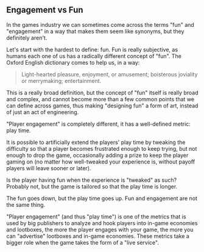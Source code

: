 Engagement vs Fun
-----------------

In the games industry we can sometimes come across the terms "fun" and "engagement" in a way that makes them seem like synonyms, but they definitely aren't.

Let's start with the hardest to define: fun. Fun is really subjective, as humans each one of us has a radically different concept of "fun". The Oxford English dictionary comes to help us, in a way:

> Light-hearted pleasure, enjoyment, or amusement; boisterous joviality or merrymaking; entertainment.

This is a really broad definition, but the concept of "fun" itself is really broad and complex, and cannot become more than a few common points that we can define across games, thus making "designing fun" a form of art, instead of just an act of engineering.

"Player engagement" is completely different, it has a well-defined metric: play time.

It is possible to artificially extend the players' play time by tweaking the difficulty so that a player becomes frustrated enough to keep trying, but not enough to drop the game, occasionally adding a prize to keep the player gaming on (no matter how well-tweaked your experience is, without payoff players will leave sooner or later).

Is the player having fun when the experience is "tweaked" as such? Probably not, but the game is tailored so that the play time is longer.

The fun goes down, but the play time goes up. Fun and engagement are not the same thing.

"Player engagement" (and thus "play time") is one of the metrics that is used by big publishers to analyze and hook players into in-game economies and lootboxes, the more the player engages with your game, the more you can "advertise" lootboxes and in-game economies. These metrics take a bigger role when the game takes the form of a "live service".
